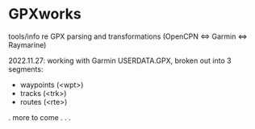 # GPXworks
tools/info re GPX parsing and transformations (OpenCPN &lt;=> Garmin &lt;=> Raymarine)

2022.11.27: working with Garmin USERDATA.GPX, broken out into 3 segments:
* waypoints (\<wpt>)
* tracks (\<trk>)
* routes (\<rte>)
  
. more to come . . .
  
